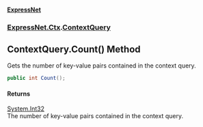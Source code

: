 #### [ExpressNet](ExpressNet.md 'ExpressNet')
### [ExpressNet.Ctx](ExpressNet.Ctx.md 'ExpressNet.Ctx').[ContextQuery](ExpressNet.Ctx.ContextQuery.md 'ExpressNet.Ctx.ContextQuery')

## ContextQuery.Count() Method

Gets the number of key-value pairs contained in the context query.

```csharp
public int Count();
```

#### Returns
[System.Int32](https://docs.microsoft.com/en-us/dotnet/api/System.Int32 'System.Int32')  
The number of key-value pairs contained in the context query.